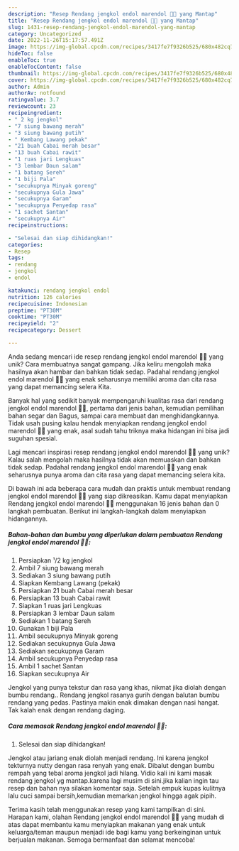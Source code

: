 ```yaml
---
description: "Resep Rendang jengkol endol marendol 🤤🤤 yang Mantap"
title: "Resep Rendang jengkol endol marendol 🤤🤤 yang Mantap"
slug: 1431-resep-rendang-jengkol-endol-marendol-yang-mantap
category: Uncategorized
date: 2022-11-26T15:17:57.491Z
image: https://img-global.cpcdn.com/recipes/3417fe7f9326b525/680x482cq70/rendang-jengkol-endol-marendol-foto-resep-utama.jpg
hideToc: false
enableToc: true
enableTocContent: false
thumbnail: https://img-global.cpcdn.com/recipes/3417fe7f9326b525/680x482cq70/rendang-jengkol-endol-marendol-foto-resep-utama.jpg
cover: https://img-global.cpcdn.com/recipes/3417fe7f9326b525/680x482cq70/rendang-jengkol-endol-marendol-foto-resep-utama.jpg
author: Admin
authorAv: notfound
ratingvalue: 3.7
reviewcount: 23
recipeingredient:
- " 2 kg jengkol"
- "7 siung bawang merah"
- "3 siung bawang putih"
- " Kembang Lawang pekak"
- "21 buah Cabai merah besar"
- "13 buah Cabai rawit"
- "1 ruas jari Lengkuas"
- "3 lembar Daun salam"
- "1 batang Sereh"
- "1 biji Pala"
- "secukupnya Minyak goreng"
- "secukupnya Gula Jawa"
- "secukupnya Garam"
- "secukupnya Penyedap rasa"
- "1 sachet Santan"
- "secukupnya Air"
recipeinstructions:

- "Selesai dan siap dihidangkan!"
categories:
- Resep
tags:
- rendang
- jengkol
- endol

katakunci: rendang jengkol endol 
nutrition: 126 calories
recipecuisine: Indonesian
preptime: "PT30M"
cooktime: "PT30M"
recipeyield: "2"
recipecategory: Dessert

---
```





Anda sedang mencari ide resep rendang jengkol endol marendol 🤤🤤 yang unik? Cara membuatnya sangat gampang. Jika keliru mengolah maka hasilnya akan hambar dan bahkan tidak sedap. Padahal rendang jengkol endol marendol 🤤🤤 yang enak seharusnya memiliki aroma dan cita rasa yang dapat memancing selera Kita.





Banyak hal yang sedikit banyak mempengaruhi kualitas rasa dari rendang jengkol endol marendol 🤤🤤, pertama dari jenis bahan, kemudian pemilihan bahan segar dan Bagus, sampai cara membuat dan menghidangkannya. Tidak usah pusing kalau hendak menyiapkan rendang jengkol endol marendol 🤤🤤 yang enak,      asal sudah tahu triknya maka hidangan ini bisa jadi suguhan spesial.














Lagi mencari inspirasi resep rendang jengkol endol marendol 🤤🤤 yang unik? Kalau salah mengolah maka hasilnya tidak akan memuaskan dan bahkan tidak sedap. Padahal rendang jengkol endol marendol 🤤🤤 yang enak seharusnya punya aroma dan cita rasa yang dapat memancing selera kita.






Di bawah ini ada beberapa cara mudah dan praktis untuk membuat rendang jengkol endol marendol 🤤🤤 yang siap dikreasikan. Kamu dapat menyiapkan Rendang jengkol endol marendol 🤤🤤 menggunakan 16 jenis bahan dan 0 langkah pembuatan. Berikut ini langkah-langkah dalam menyiapkan hidangannya.

<!--inarticleads1-->

##### Bahan-bahan dan bumbu yang diperlukan dalam pembuatan Rendang jengkol endol marendol 🤤🤤:

1. Persiapkan  ¹/2 kg jengkol
1. Ambil 7 siung bawang merah
1. Sediakan 3 siung bawang putih
1. Siapkan  Kembang Lawang (pekak)
1. Persiapkan 21 buah Cabai merah besar
1. Persiapkan 13 buah Cabai rawit
1. Siapkan 1 ruas jari Lengkuas
1. Persiapkan 3 lembar Daun salam
1. Sediakan 1 batang Sereh
1. Gunakan 1 biji Pala
1. Ambil secukupnya Minyak goreng
1. Sediakan secukupnya Gula Jawa
1. Sediakan secukupnya Garam
1. Ambil secukupnya Penyedap rasa
1. Ambil 1 sachet Santan
1. Siapkan secukupnya Air


Jengkol yang punya tekstur dan rasa yang khas, nikmat jika diolah dengan bumbu rendang.. Rendang jengkol rasanya gurih dengan balutan bumbu rendang yang pedas. Pastinya makin enak dimakan dengan nasi hangat. Tak kalah enak dengan rendang daging. 

<!--inarticleads2-->

##### Cara memasak Rendang jengkol endol marendol 🤤🤤:


1. Selesai dan siap dihidangkan!

Jengkol atau jariang enak diolah menjadi rendang. Ini karena jengkol tekturnya nutty dengan rasa renyah yang enak. Dibalut dengan bumbu rempah yang tebal aroma jengkol jadi hilang. Vidio kali ini kami masak rendang jengkol yg mantap.karena lagi musim di sini.jika kalian ingin tau resep dan bahan nya silakan komentar saja. Setelah empuk kupas kulitnya lalu cuci sampai bersih,kemudian memarkan jengkol hingga agak pipih. 

Terima kasih telah menggunakan resep yang kami tampilkan di sini. Harapan kami, olahan Rendang jengkol endol marendol 🤤🤤 yang mudah di atas dapat membantu kamu menyiapkan makanan yang enak untuk keluarga/teman maupun menjadi ide bagi kamu yang berkeinginan untuk berjualan makanan. Semoga bermanfaat dan selamat mencoba!
